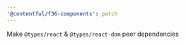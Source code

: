 ```yaml
---
'@contentful/f36-components': patch
---
```


Make `@types/react` & `@types/react-dom` peer dependencies
